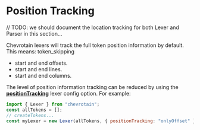 # Position Tracking

// TODO: we should document the location tracking for both Lexer and Parser in this section...

Chevrotain lexers will track the full token position information by default.
This means:
token_skipping

- start and end offsets.
- start and end lines.
- start and end columns.

The level of position information tracking can be reduced by using the [**positionTracking**](https://chevrotain.io/documentation/10_5_0/interfaces/ILexerConfig.html#positionTracking) lexer config option.
For example:

```javascript
import { Lexer } from "chevrotain";
const allTokens = [];
// createTokens...
const myLexer = new Lexer(allTokens, { positionTracking: "onlyOffset" });
```
